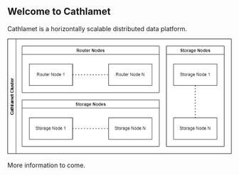 ## Welcome to Cathlamet

Cathlamet is a horizontally scalable distributed data platform.

![Cathlamet Diagram](./images/Cathlamet.png)

More information to come.
